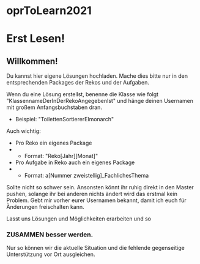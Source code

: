 # oprToLearn2021
# Erst Lesen!

## Willkommen!

Du kannst hier eigene Lösungen hochladen. Mache dies bitte nur in den entsprechenden Packages der Rekos und der Aufgaben.

Wenn du eine Lösung erstellst, benenne die Klasse wie folgt "KlassennameDerInDerRekoAngegebenIst" und hänge deinen Usernamen mit großem Anfangsbuchstaben dran.

- Beispiel: "ToilettenSortiererElmonarch"

Auch wichtig:
- Pro Reko ein eigenes Package
- - Format: "Reko[Jahr][Monat]"
- Pro Aufgabe in Reko auch ein eigenes Package
- - Format: a[Nummer zweistellig]_FachlichesThema

Sollte nicht so schwer sein. Ansonsten könnt ihr ruhig direkt in den Master pushen, solange ihr bei anderen nichts ändert wird das erstmal kein Problem.
Gebt mir vorher eurer Usernamen bekannt, damit ich euch für Änderungen freischalten kann.

Lasst uns Lösungen und Möglichkeiten erarbeiten und so 
### ZUSAMMEN besser werden. 
Nur so können wir die aktuelle Situation und die fehlende gegenseitige Unterstützung vor Ort ausgleichen.


